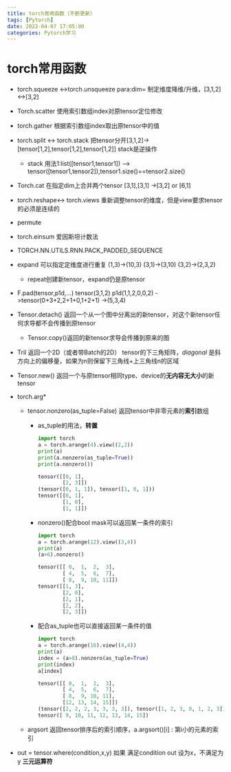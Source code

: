 ```yaml
---
title: torch常用函数（不断更新）
tags: [Pytorch]
date: 2022-04-07 17:05:00
categories: Pytorch学习
---
```


# torch常用函数

- torch.squeeze <->torch.unsqueeze para:dim=  制定维度降维/升维，[3,1,2]<->[3,2]

- Torch.scatter 使用索引数组index对原tensor定位修改

- torch.gather 根据索引数组index取出原tensor中的值

- torch.split <-> torch.stack 把tensor分开[3,1,2]->[tensor[1,2],tensor[1,2],tensor[1,2]] stack是逆操作

  - stack 用法1:list([tensor1,tensor1]) --> tensor([tensor1,tensor2]),tensor1.size()==tensor2.size()

- Torch.cat 在指定dim上合并两个tensor [3,1],[3,1] ->[3,2] or [6,1]

- torch.reshape<-> torch.views 重新调整tensor的维度，但是view要求tensor的必须是连续的

- permute 

- torch.einsum 爱因斯坦计数法

- TORCH.NN.UTILS.RNN.PACK_PADDED_SEQUENCE

- expand 可以指定定维度进行重复  (1,3)->(10,3)  (3,1)->(3,10) (3,2)->(2,3,2)

  - repeat创建新tensor，expand仍是原tensor

- F.pad(tensor,p1d,...)  tensor(3,1,2) p1d(1,1,2,0,0,2)  ->tensor(0+3+2,2+1+0,1+2+1) ->(5,3,4)

- Tensor.detach() 返回一个从一个图中分离出的新tensor，对这个新tensor任何求导都不会传播到原tensor

  - Tensor.copy()返回的新tensor求导会传播到原来的图

- Tril 返回一个2D（或者带Batch的2D） tensor的下三角矩阵，*diagonal* 是斜方向上的偏移量，如果为n则保留下三角线+上三角线n的区域

- Tensor.new() 返回一个与原tensor相同type、device的**无内容无大小**的新tensor

- torch.arg*

  - tensor.nonzero(as_tuple=False)  返回tensor中非零元素的**索引**数组

    - as_tuple的用法，**转置**

      ```python
      import torch
      a = torch.arange(4).view((2,2))
      print(a)
      print(a.nonzero(as_tuple=True))
      print(a.nonzero())
      
      tensor([[0, 1],
              [2, 3]])
      (tensor([0, 1, 1]), tensor([1, 0, 1]))
      tensor([[0, 1],
              [1, 0],
              [1, 1]])
      ```

    - nonzero()配合bool mask可以返回某一条件的索引

      ```python
      import torch
      a = torch.arange(12).view((3,4))
      print(a)
      (a>6).nonzero()
      ```

      ```python
      tensor([[ 0,  1,  2,  3],
              [ 4,  5,  6,  7],
              [ 8,  9, 10, 11]])
      tensor([[1, 3],
              [2, 0],
              [2, 1],
              [2, 2],
              [2, 3]]) 
      ```

    - 配合as_tuple也可以直接返回某一条件的值

      ```python
      import torch
      a = torch.arange(16).view((4,4))
      print(a)
      index = (a>8).nonzero(as_tuple=True)
      print(index)
      a[index]
      
      tensor([[ 0,  1,  2,  3],
              [ 4,  5,  6,  7],
              [ 8,  9, 10, 11],
              [12, 13, 14, 15]])
      (tensor([2, 2, 2, 3, 3, 3, 3]), tensor([1, 2, 3, 0, 1, 2, 3]))
      tensor([ 9, 10, 11, 12, 13, 14, 15])
      ```

      

  - argsort 返回tensor排序后的索引顺序，a.argsort()[i] : 第i小的元素的索引

- out = tensor.where(condition,x,y) 如果 满足condition out 设为x，不满足为y **三元运算符**

  